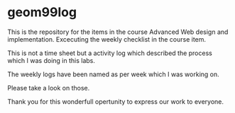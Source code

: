 # geom99log
This is the repository for the items in the course Advanced Web design and implementation. Excecuting the weekly checklist in the course item.

This is not a time sheet but a activity log which described the process which I was doing in this labs.

The weekly logs have been named as per week which I was working on.

Please take a look on those. 

Thank you for this wonderfull opertunity to express our work to everyone.
